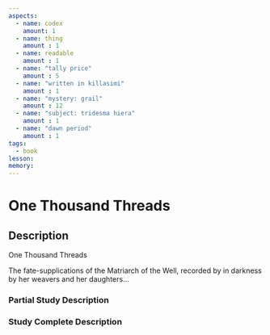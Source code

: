 ```yaml
---
aspects: 
  - name: codex
    amount: 1
  - name: thing
    amount : 1
  - name: readable
    amount : 1
  - name: "tally price"
    amount : 5
  - name: "written in killasimi"
    amount : 1
  - name: "mystery: grail"
    amount : 12
  - name: "subject: tridesma hiera"
    amount : 1
  - name: "dawn period"
    amount : 1
tags:
  - book
lesson: 
memory: 
---
```


# One Thousand Threads

## Description
One Thousand Threads

The fate-supplications of the Matriarch of the Well, recorded by in darkness by her weavers and her daughters…
### Partial Study Description

### Study Complete Description
